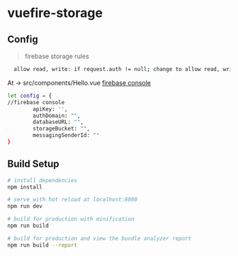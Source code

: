 # vuefire-storage

## Config
 > firebase storage rules  
 ``` bash
   allow read, write: if request.auth != null; change to allow read, write: if true;
 ```

At -> src/components/Hello.vue     [firebase console](https://console.firebase.google.com/)
``` bash
let config = {
//firebase console
		apiKey: '',
        authDomain: "",
        databaseURL: "",
        storageBucket: "",
        messagingSenderId: ""
}
```

## Build Setup

``` bash
# install dependencies
npm install

# serve with hot reload at localhost:8080
npm run dev

# build for production with minification
npm run build

# build for production and view the bundle analyzer report
npm run build --report
```
